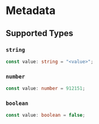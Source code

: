 # Metadata


## Supported Types

### `string`

```typescript
const value: string = "<value>";
```

### `number`

```typescript
const value: number = 912151;
```

### `boolean`

```typescript
const value: boolean = false;
```


